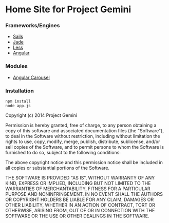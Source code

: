 # Home Site for Project Gemini

### Frameworks/Engines

 - [Sails](https://github.com/balderdashy/sails)
 - [Jade](https://github.com/visionmedia/jade)
 - [Less](https://github.com/less/less.js)
 - [Angular](https://github.com/angular/angular.js)

### Modules

 - [Angular Carousel](https://github.com/revolunet/angular-carousel)


### Installation

    npm install
    node app.js

Copyright (c) 2014 Project Gemini

Permission is hereby granted, free of charge, to any person obtaining a copy
of this software and associated documentation files (the "Software"), to deal
in the Software without restriction, including without limitation the rights
to use, copy, modify, merge, publish, distribute, sublicense, and/or sell
copies of the Software, and to permit persons to whom the Software is
furnished to do so, subject to the following conditions:

The above copyright notice and this permission notice shall be included in
all copies or substantial portions of the Software.

THE SOFTWARE IS PROVIDED "AS IS", WITHOUT WARRANTY OF ANY KIND, EXPRESS OR
IMPLIED, INCLUDING BUT NOT LIMITED TO THE WARRANTIES OF MERCHANTABILITY,
FITNESS FOR A PARTICULAR PURPOSE AND NONINFRINGEMENT. IN NO EVENT SHALL THE
AUTHORS OR COPYRIGHT HOLDERS BE LIABLE FOR ANY CLAIM, DAMAGES OR OTHER
LIABILITY, WHETHER IN AN ACTION OF CONTRACT, TORT OR OTHERWISE, ARISING FROM,
OUT OF OR IN CONNECTION WITH THE SOFTWARE OR THE USE OR OTHER DEALINGS IN
THE SOFTWARE.
